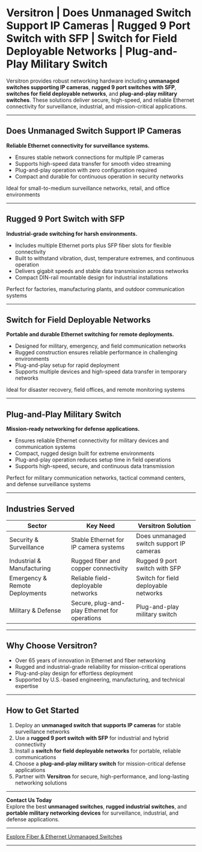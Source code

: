 # Versitron | Does Unmanaged Switch Support IP Cameras | Rugged 9 Port Switch with SFP | Switch for Field Deployable Networks | Plug-and-Play Military Switch

Versitron provides robust networking hardware including **unmanaged switches supporting IP cameras**, **rugged 9 port switches with SFP**, **switches for field deployable networks**, and **plug-and-play military switches**. These solutions deliver secure, high-speed, and reliable Ethernet connectivity for surveillance, industrial, and mission-critical applications.

---

## Does Unmanaged Switch Support IP Cameras

**Reliable Ethernet connectivity for surveillance systems.**

- Ensures stable network connections for multiple IP cameras  
- Supports high-speed data transfer for smooth video streaming  
- Plug-and-play operation with zero configuration required  
- Compact and durable for continuous operation in security networks  

Ideal for small-to-medium surveillance networks, retail, and office environments  

---

## Rugged 9 Port Switch with SFP

**Industrial-grade switching for harsh environments.**

- Includes multiple Ethernet ports plus SFP fiber slots for flexible connectivity  
- Built to withstand vibration, dust, temperature extremes, and continuous operation  
- Delivers gigabit speeds and stable data transmission across networks  
- Compact DIN-rail mountable design for industrial installations  

Perfect for factories, manufacturing plants, and outdoor communication systems  

---

## Switch for Field Deployable Networks

**Portable and durable Ethernet switching for remote deployments.**

- Designed for military, emergency, and field communication networks  
- Rugged construction ensures reliable performance in challenging environments  
- Plug-and-play setup for rapid deployment  
- Supports multiple devices and high-speed data transfer in temporary networks  

Ideal for disaster recovery, field offices, and remote monitoring systems  

---

## Plug-and-Play Military Switch

**Mission-ready networking for defense applications.**

- Ensures reliable Ethernet connectivity for military devices and communication systems  
- Compact, rugged design built for extreme environments  
- Plug-and-play operation reduces setup time in field operations  
- Supports high-speed, secure, and continuous data transmission  

Perfect for military communication networks, tactical command centers, and defense surveillance systems  

---

## Industries Served

| Sector                      | Key Need                                           | Versitron Solution                                         |
|------------------------------|---------------------------------------------------|------------------------------------------------------------|
| Security & Surveillance      | Stable Ethernet for IP camera systems             | Does unmanaged switch support IP cameras                  |
| Industrial & Manufacturing   | Rugged fiber and copper connectivity               | Rugged 9 port switch with SFP                               |
| Emergency & Remote Deployments| Reliable field-deployable networks                | Switch for field deployable networks                        |
| Military & Defense           | Secure, plug-and-play Ethernet for operations    | Plug-and-play military switch                                |

---

## Why Choose Versitron?

- Over 65 years of innovation in Ethernet and fiber networking  
- Rugged and industrial-grade reliability for mission-critical operations  
- Plug-and-play design for effortless deployment  
- Supported by U.S.-based engineering, manufacturing, and technical expertise  

---

## How to Get Started

1. Deploy an **unmanaged switch that supports IP cameras** for stable surveillance networks  
2. Use a **rugged 9 port switch with SFP** for industrial and hybrid connectivity  
3. Install a **switch for field deployable networks** for portable, reliable communications  
4. Choose a **plug-and-play military switch** for mission-critical defense applications  
5. Partner with **Versitron** for secure, high-performance, and long-lasting networking solutions  

---

**Contact Us Today**  
Explore the best **unmanaged switches**, **rugged industrial switches**, and **portable military networking devices** for surveillance, industrial, and defense applications.  

---

[Explore Fiber & Ethernet Unmanaged Switches](https://www.versitron.com/collections/fiber-ethernet-unmanaged-switches)

---
